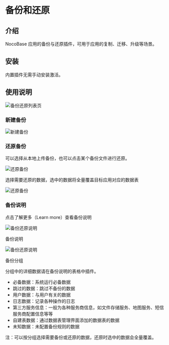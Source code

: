 # 备份和还原

<PluginInfo name="plugin-manager"></PluginInfo>

## 介绍

NocoBase 应用的备份与还原插件，可用于应用的复制、迁移、升级等场景。

## 安装

内置插件无需手动安装激活。

## 使用说明

![备份还原列表页](https://static-docs.nocobase.com/071b969c4db9bdc6d2c359e1b6bef5da.png)

### 新建备份

![新建备份](https://static-docs.nocobase.com/0e3d9410e6b1cfbda38044033f0b4053.png)

### 还原备份

可以选择从本地上传备份，也可以点击某个备份文件进行还原。

![还原备份](https://static-docs.nocobase.com/e4b95a4376260fd516de7828fd9f1056.png)

选择需要还原的数据，选中的数据将全量覆盖目标应用对应的数据表

![还原备份](https://static-docs.nocobase.com/9c7cb78b51c8f949e417b5a1e0180ae2.png)

### 备份说明

点击了解更多（Learn more）查看备份说明

![备份还原说明](https://static-docs.nocobase.com/4f54eba0fde2d6481274665cb184a79e.png)

备份说明

![备份还原说明](https://static-docs.nocobase.com/bd5c68cf7e35d04e525f9b13e48e32d9.png)

备份分组

分组中的详细数据请在备份说明的表格中插件。

- 必备数据：系统运行必备数据
- 跳过的数据：跳过不备份的数据
- 用户数据：与用户有关的数据
- 日志数据：记录各种操作的日志
- 第三方服务信息：一般为各种服务商信息，如文件存储服务、地图服务、短信服务商配置信息等等
- 自建表数据：通过数据表管理界面添加的数据表的数据
- 未知数据：未配置备份规则的数据

注：可以按分组选择需要备份或还原的数据，还原时选中的数据会全量覆盖。